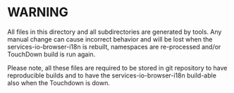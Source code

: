 # WARNING

All files in this directory and all subdirectories are generated by tools. Any manual change can cause incorrect behavior and will be lost when the services-io-browser-i18n is rebuilt, namespaces are re-processed and/or TouchDown build is run again.

Please note, all these files are required to be stored in git repository to have reproducible builds and to have the services-io-browser-i18n build-able also when the Touchdown is down.
